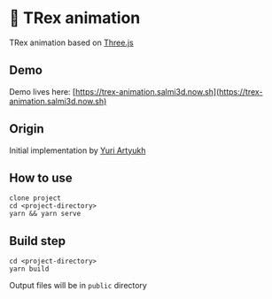 # 🦖 TRex animation

TRex animation based on [Three.js](https://threejs.org/)

## Demo

Demo lives here: [https://trex-animation.salmi3d.now.sh](https://trex-animation.salmi3d.now.sh)

## Origin

Initial implementation by [Yuri Artyukh](https://twitter.com/akella)

## How to use

```
clone project
cd <project-directory>
yarn && yarn serve
```

## Build step

```
cd <project-directory>
yarn build
```

Output files will be in `public` directory
